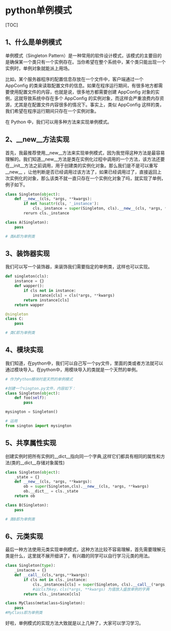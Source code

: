 # python单例模式
[TOC]

## 1、什么是单例模式

单例模式（Singleton Pattern）是一种常用的软件设计模式，该模式的主要目的是确保某一个类只有一个实例存在。当你希望在整个系统中，某个类只能出现一个实例时，单例对象就能派上用场。

比如，某个服务器程序的配置信息存放在一个文件中，客户端通过一个 AppConfig 的类来读取配置文件的信息。如果在程序运行期间，有很多地方都需要使用配置文件的内容，也就是说，很多地方都需要创建 AppConfig 对象的实例，这就导致系统中存在多个 AppConfig 的实例对象，而这样会严重浪费内存资源，尤其是在配置文件内容很多的情况下。事实上，类似 AppConfig 这样的类，我们希望在程序运行期间只存在一个实例对象。

在 Python 中，我们可以用多种方法来实现单例模式。

## 2、__new__方法实现

首先，我最推荐使用__new__方法来实现单例模式，因为我觉得这种方法是最容易理解的。我们知道__new__方法是类在实例化过程中调用的一个方法，该方法还要在__init__方法之前调用，用于创建类的实例化对象。那么我们是不是可以重写__new__ ，让他判断是否已经调用过该方法了，如果已经调用过了，直接返回上次实例化的对象，那么该类不就一直只存在一个实例化对象了吗，就实现了单例，例子如下。
```python
class Singleton(object):
    def __new__(cls, *args, **kwargs):
        if not hasattr(cls, '_instance'):
            cls._instance = super(Singleton, cls).__new__(cls, *args, **kwargs)
        rerurn cls._instance

class A(Singleton):
    pass

# 类A即为单例类
```

## 3、装饰器实现

我们可以写一个装饰器，来装饰我们需要指定的单例类，这样也可以实现。
```python
def singleton(cls):
    instance = {}
    def wapper():
        if cls not in instance:
            instance[cls] = cls(*args, **kwargs)
        return instance[cls]
    return wapper

@singleton
class C:
    pass

# 类C即为单例类
```

## 4、模块实现

我们知道，在python中，我们可以自己写一个py文件，里面的类或者方法就可以通过模块导入。在python中，用模块导入的类就是一个天然的单例。
```python
# 作为Python模块时是天然的单例模式

#创建一个sington.py文件，内容如下：
class Singleton(object):
    def foo(self):
        pass

mysington = Singleton()

# 运用
from sington import mysington
```

## 5、共享属性实现

创建实例时把所有实例的__dict__指向同一个字典,这样它们都具有相同的属性和方法(类的__dict__存储对象属性)

```python
class Singleton(object):
    _state = {}
    def __new__(cls, *args, **kwargs):
        ob = super(Singleton,cls).__new__(cls, *args, **kwargs)
        ob.__dict__ = cls._state
    return ob

class B(Singleton):
    pass

# 类B即为单例类
```

## 6、元类实现

最后一种方法使用元类实现单例模式，这种方法比较不容易理解，首先需要理解元类是什么，这里就不展开细讲了，有兴趣的同学可以自行学习元类的用法。

```python
class Singleton(type):
    _instacne = {}
    def __call__(cls,*args,**kwargs):
        if cls not in cls._instance:
            cls._instances[cls] = super(Singleton, cls).__call__(*args,**kwargs)
            #以cls为key，cls(*args, **kwargs) 为值放入盛放单例的字典
        return cls._instance[cls]

class MyClass(metaclass=Singleton):
    pass
#MyClass即为单例类
```

好啦，单例模式的实现方法大致就是以上几种了，大家可以学习学习。
